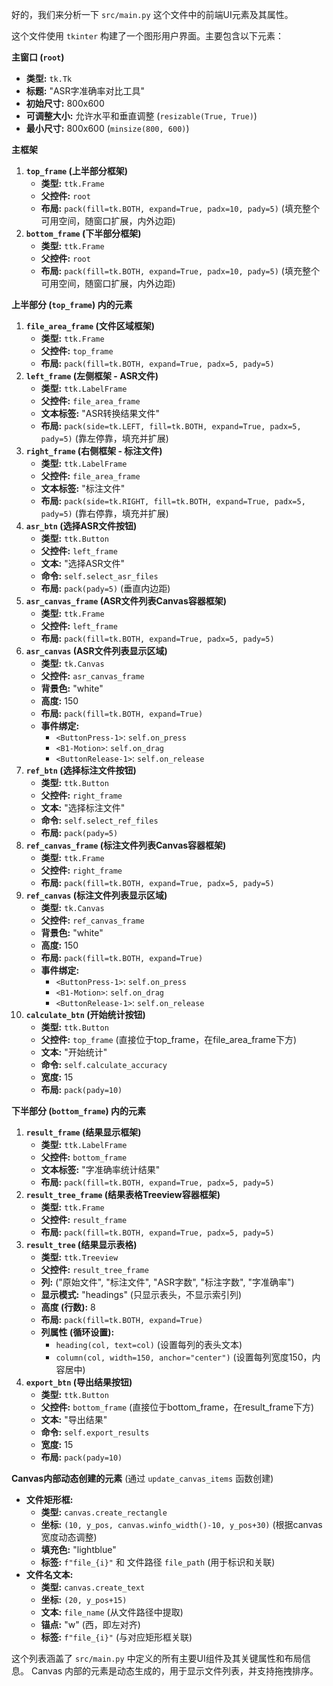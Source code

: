 好的，我们来分析一下 `src/main.py` 这个文件中的前端UI元素及其属性。

这个文件使用 `tkinter` 构建了一个图形用户界面。主要包含以下元素：

**主窗口 (`root`)**

*   **类型:** `tk.Tk`
*   **标题:** "ASR字准确率对比工具"
*   **初始尺寸:** 800x600
*   **可调整大小:** 允许水平和垂直调整 (`resizable(True, True)`)
*   **最小尺寸:** 800x600 (`minsize(800, 600)`)

**主框架**

1.  **`top_frame` (上半部分框架)**
    *   **类型:** `ttk.Frame`
    *   **父控件:** `root`
    *   **布局:** `pack(fill=tk.BOTH, expand=True, padx=10, pady=5)` (填充整个可用空间，随窗口扩展，内外边距)
2.  **`bottom_frame` (下半部分框架)**
    *   **类型:** `ttk.Frame`
    *   **父控件:** `root`
    *   **布局:** `pack(fill=tk.BOTH, expand=True, padx=10, pady=5)` (填充整个可用空间，随窗口扩展，内外边距)

**上半部分 (`top_frame`) 内的元素**

1.  **`file_area_frame` (文件区域框架)**
    *   **类型:** `ttk.Frame`
    *   **父控件:** `top_frame`
    *   **布局:** `pack(fill=tk.BOTH, expand=True, padx=5, pady=5)`
2.  **`left_frame` (左侧框架 - ASR文件)**
    *   **类型:** `ttk.LabelFrame`
    *   **父控件:** `file_area_frame`
    *   **文本标签:** "ASR转换结果文件"
    *   **布局:** `pack(side=tk.LEFT, fill=tk.BOTH, expand=True, padx=5, pady=5)` (靠左停靠，填充并扩展)
3.  **`right_frame` (右侧框架 - 标注文件)**
    *   **类型:** `ttk.LabelFrame`
    *   **父控件:** `file_area_frame`
    *   **文本标签:** "标注文件"
    *   **布局:** `pack(side=tk.RIGHT, fill=tk.BOTH, expand=True, padx=5, pady=5)` (靠右停靠，填充并扩展)
4.  **`asr_btn` (选择ASR文件按钮)**
    *   **类型:** `ttk.Button`
    *   **父控件:** `left_frame`
    *   **文本:** "选择ASR文件"
    *   **命令:** `self.select_asr_files`
    *   **布局:** `pack(pady=5)` (垂直内边距)
5.  **`asr_canvas_frame` (ASR文件列表Canvas容器框架)**
    *   **类型:** `ttk.Frame`
    *   **父控件:** `left_frame`
    *   **布局:** `pack(fill=tk.BOTH, expand=True, padx=5, pady=5)`
6.  **`asr_canvas` (ASR文件列表显示区域)**
    *   **类型:** `tk.Canvas`
    *   **父控件:** `asr_canvas_frame`
    *   **背景色:** "white"
    *   **高度:** 150
    *   **布局:** `pack(fill=tk.BOTH, expand=True)`
    *   **事件绑定:**
        *   `<ButtonPress-1>`: `self.on_press`
        *   `<B1-Motion>`: `self.on_drag`
        *   `<ButtonRelease-1>`: `self.on_release`
7.  **`ref_btn` (选择标注文件按钮)**
    *   **类型:** `ttk.Button`
    *   **父控件:** `right_frame`
    *   **文本:** "选择标注文件"
    *   **命令:** `self.select_ref_files`
    *   **布局:** `pack(pady=5)`
8.  **`ref_canvas_frame` (标注文件列表Canvas容器框架)**
    *   **类型:** `ttk.Frame`
    *   **父控件:** `right_frame`
    *   **布局:** `pack(fill=tk.BOTH, expand=True, padx=5, pady=5)`
9.  **`ref_canvas` (标注文件列表显示区域)**
    *   **类型:** `tk.Canvas`
    *   **父控件:** `ref_canvas_frame`
    *   **背景色:** "white"
    *   **高度:** 150
    *   **布局:** `pack(fill=tk.BOTH, expand=True)`
    *   **事件绑定:**
        *   `<ButtonPress-1>`: `self.on_press`
        *   `<B1-Motion>`: `self.on_drag`
        *   `<ButtonRelease-1>`: `self.on_release`
10. **`calculate_btn` (开始统计按钮)**
    *   **类型:** `ttk.Button`
    *   **父控件:** `top_frame` (直接位于top\_frame，在file\_area\_frame下方)
    *   **文本:** "开始统计"
    *   **命令:** `self.calculate_accuracy`
    *   **宽度:** 15
    *   **布局:** `pack(pady=10)`

**下半部分 (`bottom_frame`) 内的元素**

1.  **`result_frame` (结果显示框架)**
    *   **类型:** `ttk.LabelFrame`
    *   **父控件:** `bottom_frame`
    *   **文本标签:** "字准确率统计结果"
    *   **布局:** `pack(fill=tk.BOTH, expand=True, padx=5, pady=5)`
2.  **`result_tree_frame` (结果表格Treeview容器框架)**
    *   **类型:** `ttk.Frame`
    *   **父控件:** `result_frame`
    *   **布局:** `pack(fill=tk.BOTH, expand=True, padx=5, pady=5)`
3.  **`result_tree` (结果显示表格)**
    *   **类型:** `ttk.Treeview`
    *   **父控件:** `result_tree_frame`
    *   **列:** ("原始文件", "标注文件", "ASR字数", "标注字数", "字准确率")
    *   **显示模式:** "headings" (只显示表头，不显示索引列)
    *   **高度 (行数):** 8
    *   **布局:** `pack(fill=tk.BOTH, expand=True)`
    *   **列属性 (循环设置):**
        *   `heading(col, text=col)` (设置每列的表头文本)
        *   `column(col, width=150, anchor="center")` (设置每列宽度150，内容居中)
4.  **`export_btn` (导出结果按钮)**
    *   **类型:** `ttk.Button`
    *   **父控件:** `bottom_frame` (直接位于bottom\_frame，在result\_frame下方)
    *   **文本:** "导出结果"
    *   **命令:** `self.export_results`
    *   **宽度:** 15
    *   **布局:** `pack(pady=10)`

**Canvas内部动态创建的元素** (通过 `update_canvas_items` 函数创建)

*   **文件矩形框:**
    *   **类型:** `canvas.create_rectangle`
    *   **坐标:** `(10, y_pos, canvas.winfo_width()-10, y_pos+30)` (根据canvas宽度动态调整)
    *   **填充色:** "lightblue"
    *   **标签:** `f"file_{i}"` 和 文件路径 `file_path` (用于标识和关联)
*   **文件名文本:**
    *   **类型:** `canvas.create_text`
    *   **坐标:** `(20, y_pos+15)`
    *   **文本:** `file_name` (从文件路径中提取)
    *   **锚点:** "w" (西，即左对齐)
    *   **标签:** `f"file_{i}"` (与对应矩形框关联)

这个列表涵盖了 `src/main.py` 中定义的所有主要UI组件及其关键属性和布局信息。 Canvas 内部的元素是动态生成的，用于显示文件列表，并支持拖拽排序。
